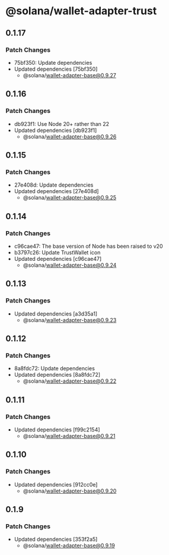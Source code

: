 # @solana/wallet-adapter-trust

## 0.1.17

### Patch Changes

- 75bf350: Update dependencies
- Updated dependencies [75bf350]
    - @solana/wallet-adapter-base@0.9.27

## 0.1.16

### Patch Changes

- db923f1: Use Node 20+ rather than 22
- Updated dependencies [db923f1]
    - @solana/wallet-adapter-base@0.9.26

## 0.1.15

### Patch Changes

- 27e408d: Update dependencies
- Updated dependencies [27e408d]
    - @solana/wallet-adapter-base@0.9.25

## 0.1.14

### Patch Changes

- c96cae47: The base version of Node has been raised to v20
- b3797c26: Update TrustWallet icon
- Updated dependencies [c96cae47]
    - @solana/wallet-adapter-base@0.9.24

## 0.1.13

### Patch Changes

- Updated dependencies [a3d35a1]
    - @solana/wallet-adapter-base@0.9.23

## 0.1.12

### Patch Changes

- 8a8fdc72: Update dependencies
- Updated dependencies [8a8fdc72]
    - @solana/wallet-adapter-base@0.9.22

## 0.1.11

### Patch Changes

- Updated dependencies [f99c2154]
    - @solana/wallet-adapter-base@0.9.21

## 0.1.10

### Patch Changes

- Updated dependencies [912cc0e]
    - @solana/wallet-adapter-base@0.9.20

## 0.1.9

### Patch Changes

- Updated dependencies [353f2a5]
    - @solana/wallet-adapter-base@0.9.19
